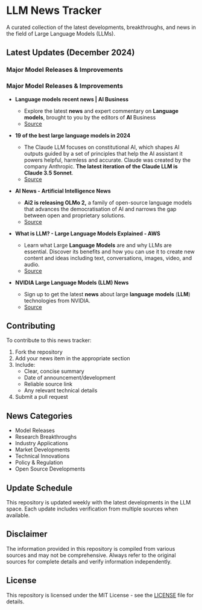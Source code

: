 # LLM News Tracker

A curated collection of the latest developments, breakthroughs, and news in the field of Large Language Models (LLMs).

## Latest Updates (December 2024)

### Major Model Releases & Improvements

### Major Model Releases & Improvements

- **Language models recent news | AI Business**
  - Explore the latest <strong>news</strong> and expert commentary on <strong>Language</strong> <strong>models</strong>, brought to you by the editors of <strong>AI</strong> Business
  - [Source](https://aibusiness.com/nlp/language-models)

- **19 of the best large language models in 2024**
  - The Claude LLM focuses on constitutional AI, which shapes AI outputs guided by a set of principles that help the AI assistant it powers helpful, harmless and accurate. Claude was created by the company Anthropic. <strong>The latest iteration of the Claude LLM is Claude 3.5 Sonnet</strong>.
  - [Source](https://www.techtarget.com/whatis/feature/12-of-the-best-large-language-models)

- **AI News - Artificial Intelligence News**
  - <strong>Ai2 is releasing OLMo 2,</strong> a family of open-source language models that advances the democratisation of AI and narrows the gap between open and proprietary solutions.
  - [Source](https://www.artificialintelligence-news.com/)

- **What is LLM? - Large Language Models Explained - AWS**
  - Learn what Large <strong>Language</strong> <strong>Models</strong> are and why LLMs are essential. Discover its benefits and how you can use it to create new content and ideas including text, conversations, images, video, and audio.
  - [Source](https://aws.amazon.com/what-is/large-language-model/)

- **NVIDIA Large Language Models (LLM) News**
  - Sign up to get the latest <strong>news</strong> about large <strong>language</strong> <strong>models</strong> (<strong>LLM</strong>) technologies from NVIDIA.
  - [Source](https://www.nvidia.com/en-us/deep-learning-ai/large-language-model-news/)

## Contributing

To contribute to this news tracker:

1. Fork the repository
2. Add your news item in the appropriate section
3. Include:
   - Clear, concise summary
   - Date of announcement/development
   - Reliable source link
   - Any relevant technical details
4. Submit a pull request

## News Categories

- Model Releases
- Research Breakthroughs
- Industry Applications
- Market Developments
- Technical Innovations
- Policy & Regulation
- Open Source Developments

## Update Schedule

This repository is updated weekly with the latest developments in the LLM space. Each update includes verification from multiple sources when available.

## Disclaimer

The information provided in this repository is compiled from various sources and may not be comprehensive. Always refer to the original sources for complete details and verify information independently.

## License

This repository is licensed under the MIT License - see the [LICENSE](LICENSE) file for details.
